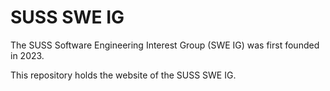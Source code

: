 # SUSS SWE IG

The SUSS Software Engineering Interest Group (SWE IG) was first founded in 2023.  

This repository holds the website of the SUSS SWE IG.